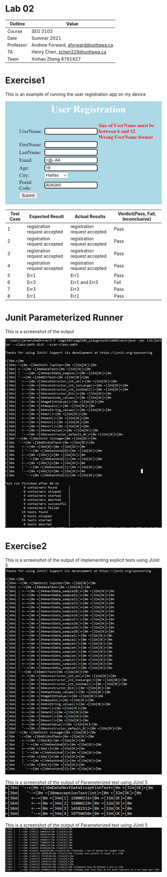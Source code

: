 # Lab 02

| Outline | Value |
| --- | --- |
| Course | SEG 3103 |
| Date | Summer 2021 |
| Professor | Andrew Forward, aforward@uottawa.ca |
| TA | Henry Chen, zchen229@uottawa.ca |
| Team | Xinhao Zhang 8761627 |

# Exercise1
This is an example of running the user registration app on my device

![Running Java in the console](https://github.com/JeReMy543/seg3103_playground/blob/main/lab02/assets/c3.PNG)

| Test Case | Expected Result | Actual Results | Verdict(Pass, Fail, Inconclusive)|
| --- | --- | --- | -- |
| 1 | registration request accepted | registration request accepted | Pass |
| 2 | registration request accepted | registration request accepted | Pass |
| 3 | registration request accepted | registration request accepted | Pass |
| 4 | registration request accepted | registration request accepted | Pass |
| 5 | Err1 | Err1 | Pass |
| 6 | Err3 | Err1 and Err3 | Fail |
| 7 | Err3 | Err3 | Pass |
| 8 | Err1 | Err1 | Pass |

# Junit Parameterized Runner

This is a screenshot of the output

![Running Java in the console](https://github.com/JeReMy543/seg3103_playground/blob/main/lab02/assets/c1.PNG)

# Exercise2

This is a screenshot of the output of implementing explicit tests using JUnit 5
![Running Java in the console](https://github.com/JeReMy543/seg3103_playground/blob/main/lab02/assets/c2.PNG)



This is a screenshot of the output of Parameterized test using JUnit 5
![Running Java in the console](https://github.com/JeReMy543/seg3103_playground/blob/main/lab02/assets/c4.PNG)


This is a screenshot of the output of Parameterized test using JUnit 5
![Running Java in the console](https://github.com/JeReMy543/seg3103_playground/blob/main/lab02/assets/c5.PNG)
